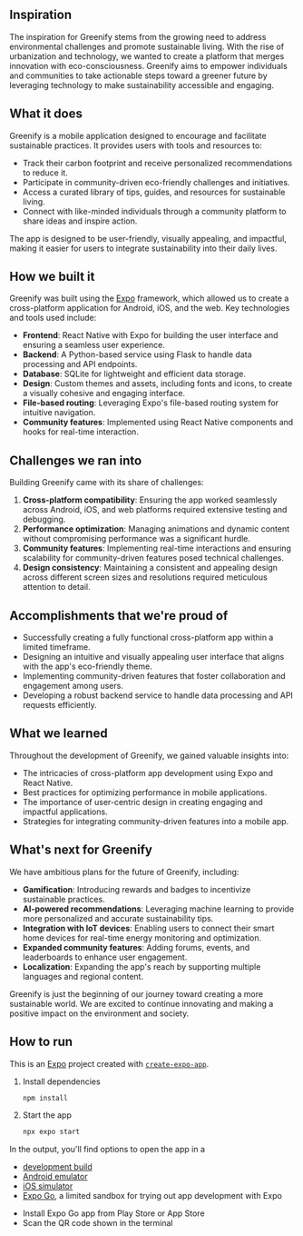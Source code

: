## Inspiration

The inspiration for Greenify stems from the growing need to address environmental challenges and promote sustainable living. With the rise of urbanization and technology, we wanted to create a platform that merges innovation with eco-consciousness. Greenify aims to empower individuals and communities to take actionable steps toward a greener future by leveraging technology to make sustainability accessible and engaging.

## What it does

Greenify is a mobile application designed to encourage and facilitate sustainable practices. It provides users with tools and resources to:

- Track their carbon footprint and receive personalized recommendations to reduce it.
- Participate in community-driven eco-friendly challenges and initiatives.
- Access a curated library of tips, guides, and resources for sustainable living.
- Connect with like-minded individuals through a community platform to share ideas and inspire action.

The app is designed to be user-friendly, visually appealing, and impactful, making it easier for users to integrate sustainability into their daily lives.

## How we built it

Greenify was built using the [Expo](https://expo.dev) framework, which allowed us to create a cross-platform application for Android, iOS, and the web. Key technologies and tools used include:

- **Frontend**: React Native with Expo for building the user interface and ensuring a seamless user experience.
- **Backend**: A Python-based service using Flask to handle data processing and API endpoints.
- **Database**: SQLite for lightweight and efficient data storage.
- **Design**: Custom themes and assets, including fonts and icons, to create a visually cohesive and engaging interface.
- **File-based routing**: Leveraging Expo's file-based routing system for intuitive navigation.
- **Community features**: Implemented using React Native components and hooks for real-time interaction.

## Challenges we ran into

Building Greenify came with its share of challenges:

1. **Cross-platform compatibility**: Ensuring the app worked seamlessly across Android, iOS, and web platforms required extensive testing and debugging.
2. **Performance optimization**: Managing animations and dynamic content without compromising performance was a significant hurdle.
3. **Community features**: Implementing real-time interactions and ensuring scalability for community-driven features posed technical challenges.
4. **Design consistency**: Maintaining a consistent and appealing design across different screen sizes and resolutions required meticulous attention to detail.

## Accomplishments that we're proud of

- Successfully creating a fully functional cross-platform app within a limited timeframe.
- Designing an intuitive and visually appealing user interface that aligns with the app's eco-friendly theme.
- Implementing community-driven features that foster collaboration and engagement among users.
- Developing a robust backend service to handle data processing and API requests efficiently.

## What we learned

Throughout the development of Greenify, we gained valuable insights into:

- The intricacies of cross-platform app development using Expo and React Native.
- Best practices for optimizing performance in mobile applications.
- The importance of user-centric design in creating engaging and impactful applications.
- Strategies for integrating community-driven features into a mobile app.

## What's next for Greenify

We have ambitious plans for the future of Greenify, including:

- **Gamification**: Introducing rewards and badges to incentivize sustainable practices.
- **AI-powered recommendations**: Leveraging machine learning to provide more personalized and accurate sustainability tips.
- **Integration with IoT devices**: Enabling users to connect their smart home devices for real-time energy monitoring and optimization.
- **Expanded community features**: Adding forums, events, and leaderboards to enhance user engagement.
- **Localization**: Expanding the app's reach by supporting multiple languages and regional content.

Greenify is just the beginning of our journey toward creating a more sustainable world. We are excited to continue innovating and making a positive impact on the environment and society.


## How to run
This is an [Expo](https://expo.dev) project created with [`create-expo-app`](https://www.npmjs.com/package/create-expo-app).

1. Install dependencies

   ```bash
   npm install
   ```

2. Start the app

   ```bash
   npx expo start
   ```

In the output, you'll find options to open the app in a

- [development build](https://docs.expo.dev/develop/development-builds/introduction/)
- [Android emulator](https://docs.expo.dev/workflow/android-studio-emulator/)
- [iOS simulator](https://docs.expo.dev/workflow/ios-simulator/)
- [Expo Go](https://expo.dev/go), a limited sandbox for trying out app development with Expo

* Install Expo Go app from Play Store or App Store
* Scan the QR code shown in the terminal